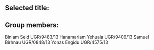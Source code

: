 ## Selected title:

## Group members:
Biniam Seid         UGR/9483/13
Hanamariam Yehuala  UGR/9409/13
Samuel Birhnau      UGR/0848/13
Yonas Engidu        UGR/4575/13
